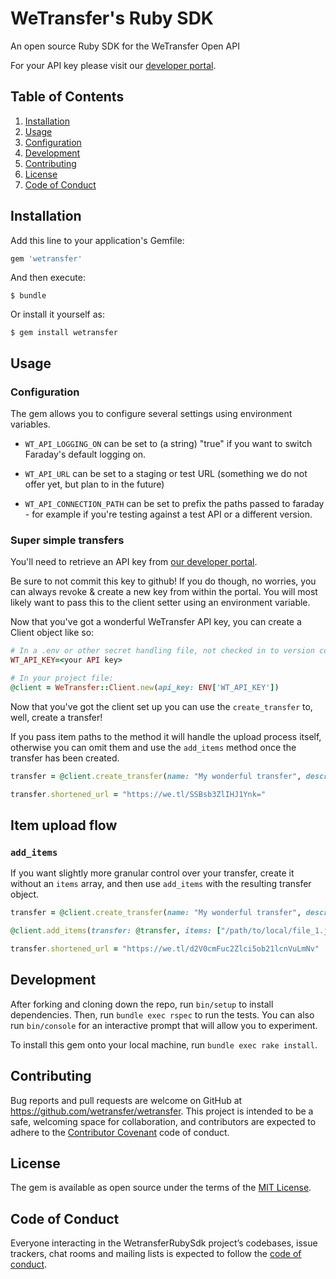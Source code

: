 # WeTransfer's Ruby SDK

An open source Ruby SDK for the WeTransfer Open API

For your API key please visit our [developer portal](https://developers.wetransfer.com).

## Table of Contents

1. [Installation](#installation)
2. [Usage](#usage)
3. [Configuration](#configuration)
4. [Development](#development)
5. [Contributing](#contributing)
6. [License](#license)
7. [Code of Conduct](#code-of-conduct)

## Installation

Add this line to your application's Gemfile:

```ruby
gem 'wetransfer'
```

And then execute:

    $ bundle

Or install it yourself as:

    $ gem install wetransfer

## Usage

### Configuration

The gem allows you to configure several settings using environment variables.

- `WT_API_LOGGING_ON` can be set to (a string) "true" if you want to switch Faraday's default logging on.

- `WT_API_URL` can be set to a staging or test URL (something we do not offer yet, but plan to in the future)

- `WT_API_CONNECTION_PATH` can be set to prefix the paths passed to faraday - for example if you're testing against a test API or a different version.

### Super simple transfers

You'll need to retrieve an API key from [our developer portal](https://developers.wetransfer.com).

Be sure to not commit this key to github! If you do though, no worries, you can always revoke & create a new key from within the portal. You will most likely want to pass this to the client setter using an environment variable.

Now that you've got a wonderful WeTransfer API key, you can create a Client object like so:

```ruby
# In a .env or other secret handling file, not checked in to version control:
WT_API_KEY=<your API key>

# In your project file:
@client = WeTransfer::Client.new(api_key: ENV['WT_API_KEY'])
```

Now that you've got the client set up you can use the `create_transfer` to, well, create a transfer!

If you pass item paths to the method it will handle the upload process itself, otherwise you can omit them and
use the `add_items` method once the transfer has been created.

```ruby
transfer = @client.create_transfer(name: "My wonderful transfer", description: "I'm so excited to share this", items: ["/path/to/local/file_1.jpg", "/path/to/local/file_2.png", "/path/to/local/file_3.key"])

transfer.shortened_url = "https://we.tl/SSBsb3ZlIHJ1Ynk="
```

## Item upload flow

### `add_items`

If you want slightly more granular control over your transfer, create it without an `items` array, and then use `add_items` with the resulting transfer object.

```ruby
transfer = @client.create_transfer(name: "My wonderful transfer", description: "I'm so excited to share this")

@client.add_items(transfer: @transfer, items: ["/path/to/local/file_1.jpg", "/path/to/local/file_2.png", "/path/to/local/file_3.key"])

transfer.shortened_url = "https://we.tl/d2V0cmFuc2Zlci5ob21lcnVuLmNv"
```

## Development

After forking and cloning down the repo, run `bin/setup` to install dependencies. Then, run `bundle exec rspec` to run the tests. You can also run `bin/console` for an interactive prompt that will allow you to experiment.

To install this gem onto your local machine, run `bundle exec rake install`.

## Contributing

Bug reports and pull requests are welcome on GitHub at https://github.com/wetransfer/wetransfer. This project is intended to be a safe, welcoming space for collaboration, and contributors are expected to adhere to the [Contributor Covenant](http://contributor-covenant.org) code of conduct.

## License

The gem is available as open source under the terms of the [MIT License](https://opensource.org/licenses/MIT).

## Code of Conduct

Everyone interacting in the WetransferRubySdk project’s codebases, issue trackers, chat rooms and mailing lists is expected to follow the [code of conduct](https://github.com/wetransfer/wetransfer/blob/master/CODE_OF_CONDUCT.md).